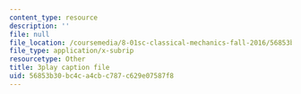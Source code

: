 ```yaml
---
content_type: resource
description: ''
file: null
file_location: /coursemedia/8-01sc-classical-mechanics-fall-2016/56853b30bc4ca4cbc787c629e07587f8_ErlP_SBcA1s.srt
file_type: application/x-subrip
resourcetype: Other
title: 3play caption file
uid: 56853b30-bc4c-a4cb-c787-c629e07587f8
---
```

